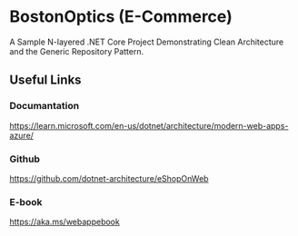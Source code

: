 # BostonOptics (E-Commerce)
A Sample N-layered .NET Core Project Demonstrating Clean Architecture 
and the Generic Repository Pattern. 


## Useful Links
### Documantation
https://learn.microsoft.com/en-us/dotnet/architecture/modern-web-apps-azure/

### Github
https://github.com/dotnet-architecture/eShopOnWeb

### E-book
https://aka.ms/webappebook
